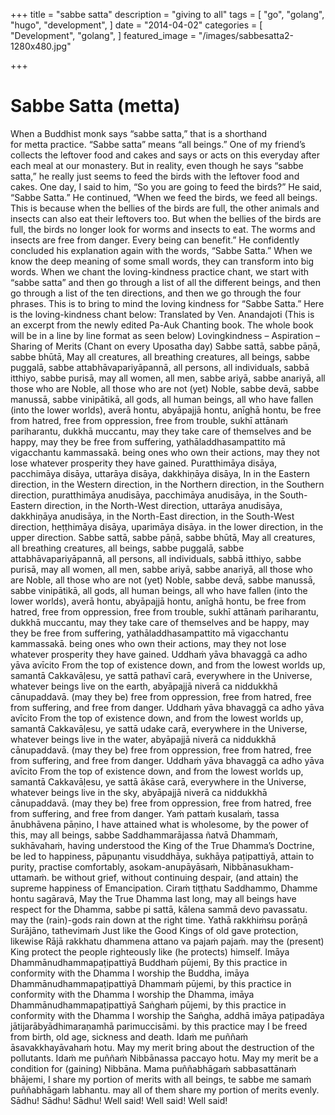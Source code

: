 +++
title = "sabbe satta"
description = "giving to all"
tags = [
    "go",
    "golang",
    "hugo",
    "development",
]
date = "2014-04-02"
categories = [
    "Development",
    "golang",
]
featured_image = "/images/sabbesatta2-1280x480.jpg"

+++


# Sabbe Satta (metta)

When a Buddhist monk says “sabbe satta,” that is a shorthand for metta practice.
“Sabbe satta” means “all beings.”
One of my friend’s collects the leftover food and cakes and says or acts on this everyday after each meal at our monastery. But in reality, even though he says “sabbe satta,” he really just seems to feed the birds with the leftover food and cakes.
One day, I said to him, “So you are going to feed the birds?”
He said, “Sabbe Satta.”
He continued, “When we feed the birds, we feed all beings. This is because when the bellies of the birds are full, the other animals and insects can also eat their leftovers too. But when the bellies of the birds are full, the birds no longer look for worms and insects to eat. The worms and insects are free from danger. Every being can benefit.”
He confidently concluded his explanation again with the words, “Sabbe Satta.”
When we know the deep meaning of some small words, they can transform into big words. When we chant the loving-kindness practice chant, we start with “sabbe satta” and then go through a list of all the different beings, and then go through a list of the ten directions, and then we go through the four phrases. This is to bring to mind the loving kindness for “Sabbe Satta.”
Here is the loving-kindness chant below:
Translated by Ven. Anandajoti
(This is an excerpt from the newly edited Pa-Auk Chanting book. The whole book will be in a line by line format as seen below)
Lovingkindness – Aspiration – Sharing of Merits
(Chant on every Uposatha day)
Sabbe sattā, sabbe pāṇā, sabbe bhūtā,
May all creatures, all breathing creatures, all beings,
sabbe puggalā, sabbe attabhāvapariyāpannā,
all persons, all individuals,
sabbā itthiyo, sabbe purisā,
may all women, all men,
sabbe ariyā, sabbe anariyā,
all those who are Noble, all those who are not (yet) Noble,
sabbe devā, sabbe manussā, sabbe vinipātikā,
all gods, all human beings, all who have fallen (into the lower worlds),
averā hontu, abyāpajjā hontu, anīghā hontu,
be free from hatred, free from oppression, free from trouble,
sukhī attānaṁ pariharantu, dukkhā muccantu,
may they take care of themselves and be happy, may they be free from suffering,
yathāladdhasampattito mā vigacchantu kammassakā.
being ones who own their actions, may they not lose whatever prosperity they have gained.
Puratthimāya disāya, pacchimāya disāya, uttarāya disāya, dakkhiṇāya disāya,
In in the Eastern direction, in the Western direction, in the Northern direction, in the Southern direction,
puratthimāya anudisāya, pacchimāya anudisāya,
in the South-Eastern direction, in the North-West direction,
uttarāya anudisāya, dakkhiṇāya anudisāya,
in the North-East direction, in the South-West direction,
heṭṭhimāya disāya, uparimāya disāya.
in the lower direction, in the upper direction.
Sabbe sattā, sabbe pāṇā, sabbe bhūtā,
May all creatures, all breathing creatures, all beings,
sabbe puggalā, sabbe attabhāvapariyāpannā,
all persons, all individuals,
sabbā itthiyo, sabbe purisā,
may all women, all men,
sabbe ariyā, sabbe anariyā,
all those who are Noble, all those who are not (yet) Noble,
sabbe devā, sabbe manussā, sabbe vinipātikā,
all gods, all human beings, all who have fallen (into the lower worlds),
averā hontu, abyāpajjā hontu, anīghā hontu,
be free from hatred, free from oppression, free from trouble,
sukhī attānaṁ pariharantu, dukkhā muccantu,
may they take care of themselves and be happy, may they be free from suffering,
yathāladdhasampattito mā vigacchantu kammassakā.
being ones who own their actions, may they not lose whatever prosperity they have gained.
Uddhaṁ yāva bhavaggā ca adho yāva avīcito
From the top of existence down, and from the lowest worlds up,
samantā Cakkavāḷesu, ye sattā pathavī carā,
everywhere in the Universe, whatever beings live on the earth,
abyāpajjā niverā ca niddukkhā cānupaddavā.
(may they be) free from oppression, free from hatred, free from suffering, and free from danger.
Uddhaṁ yāva bhavaggā ca adho yāva avīcito
From the top of existence down, and from the lowest worlds up,
samantā Cakkavāḷesu, ye sattā udake carā,
everywhere in the Universe, whatever beings live in the water,
abyāpajjā niverā ca niddukkhā cānupaddavā.
(may they be) free from oppression, free from hatred, free from suffering, and free from danger.
Uddhaṁ yāva bhavaggā ca adho yāva avīcito
From the top of existence down, and from the lowest worlds up,
samantā Cakkavāḷesu, ye sattā ākāse carā,
everywhere in the Universe, whatever beings live in the sky,
abyāpajjā niverā ca niddukkhā cānupaddavā.
(may they be) free from oppression, free from hatred, free from suffering, and free from danger.
Yaṁ pattaṁ kusalaṁ, tassa ānubhāvena pāṇino,
I have attained what is wholesome, by the power of this, may all beings,
sabbe Saddhammarājassa ñatvā Dhammaṁ, sukhāvahaṁ,
having understood the King of the True Dhamma’s Doctrine, be led to happiness,
pāpuṇantu visuddhāya, sukhāya paṭipattiyā,
attain to purity, practise comfortably,
asokam-anupāyāsaṁ, Nibbānasukham-uttamaṁ.
be without grief, without continuing despair, (and attain) the supreme happiness of Emancipation.
Ciraṁ tiṭṭhatu Saddhammo, Dhamme hontu sagāravā,
May the True Dhamma last long, may all beings have respect for the Dhamma,
sabbe pi sattā, kālena sammā devo pavassatu.
may the (rain)-gods rain down at the right time.
Yathā rakkhiṁsu porāṇā Surājāno, tathevimaṁ
Just like the Good Kings of old gave protection, likewise
Rājā rakkhatu dhammena attano va pajaṁ pajaṁ.
may the (present) King protect the people righteously like (he protects) himself.
Imāya Dhammānudhammapaṭipattiyā Buddhaṁ pūjemi,
By this practice in conformity with the Dhamma I worship the Buddha,
imāya Dhammānudhammapaṭipattiyā Dhammaṁ pūjemi,
by this practice in conformity with the Dhamma I worship the Dhamma,
imāya Dhammānudhammapaṭipattiyā Saṅghaṁ pūjemi,
by this practice in conformity with the Dhamma I worship the Saṅgha,
addhā imāya paṭipadāya jātijarābyādhimaraṇamhā parimuccisāmi.
by this practice may I be freed from birth, old age, sickness and death.
Idaṁ me puññaṁ āsavakkhayāvahaṁ hotu.
May my merit bring about the destruction of the pollutants.
Idaṁ me puññaṁ Nibbānassa paccayo hotu.
May my merit be a condition for (gaining) Nibbāna.
Mama puññabhāgaṁ sabbasattānaṁ bhājemi,
I share my portion of merits with all beings,
te sabbe me samaṁ puññabhāgaṁ labhantu.
may all of them share my portion of merits evenly.
Sādhu! Sādhu! Sādhu!
Well said! Well said! Well said!